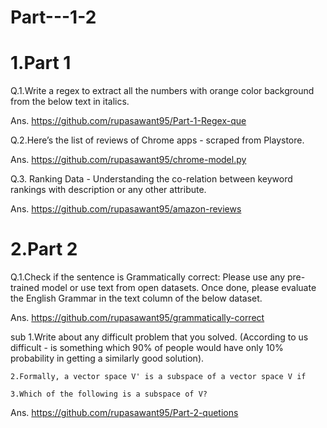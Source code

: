 # Part---1-2

# 1.Part 1 

Q.1.Write a regex to extract all the numbers with orange color background from the below text in italics.

Ans. https://github.com/rupasawant95/Part-1-Regex-que


Q.2.Here’s the list of reviews of Chrome apps - scraped from Playstore.

Ans. https://github.com/rupasawant95/chrome-model.py

Q.3. Ranking Data - Understanding the co-relation between keyword rankings with description or any other attribute. 

Ans. https://github.com/rupasawant95/amazon-reviews

# 2.Part 2

Q.1.Check if the sentence is Grammatically correct: Please use any pre-trained model or use text from open datasets. Once done, please evaluate the English Grammar in the text column of the below dataset. 

Ans. https://github.com/rupasawant95/grammatically-correct

sub 1.Write about any difficult problem that you solved. (According to us difficult - is something which 90% of people would have only 10% probability in getting a similarly good solution). 

    2.Formally, a vector space V' is a subspace of a vector space V if

    3.Which of the following is a subspace of V?

Ans. https://github.com/rupasawant95/Part-2-quetions
